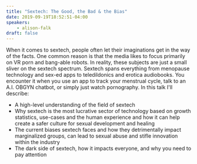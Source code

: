 ```yaml
---
title: "Sextech: The Good, the Bad & the Bias"
date: 2019-09-19T18:52:51-04:00
speakers:
    - alison-falk
draft: false
---
```


When it comes to sextech, people often let their imaginations get in the way of the facts. One common reason is that the media likes to focus primarily on VR porn and bang-able robots. In reality, these subjects are just a small sliver on the sextech spectrum. Sextech spans everything from menopause technology and sex-ed apps to teledildonics and erotica audiobooks. You encounter it when you use an app to track your menstrual cycle, talk to an A.I. OBGYN chatbot, or simply just watch pornography. In this talk I'll describe:

* A high-level understanding of the field of sextech
* Why sextech is the most lucrative sector of technology based on growth statistics, use-cases and the human experience and how it can help create a safer culture for sexual development and healing
* The current biases sextech faces and how they detrimentally impact marginalized groups, can lead to sexual abuse and stifle innovation within the industry
* The dark side of sextech, how it impacts everyone, and why you need to pay attention
